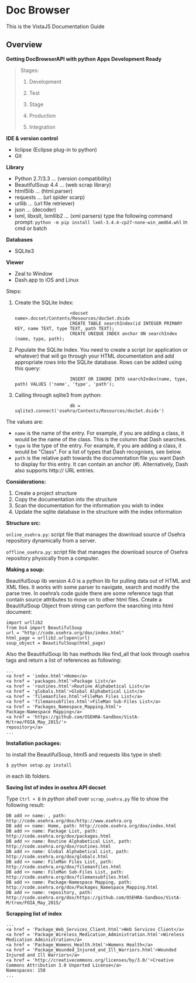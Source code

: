 # Doc Browser

This is the VistaJS Documentation Guide

## Overview

**Getting DocBrowserAPI with python Apps Development Ready**

> Stages:
> 
> 1. Development
> 
> 2. Test
> 
> 3. Stage
> 
> 4. Production
> 
> 5. Integration

**IDE & version control**

- liclipse (Eclipse plug-in to python)
- Git 

**Library**

- Python 2.7/3.3 ... (version compatibility)
- BeautifulSoup 4.4 ... (web scrap library)
- html5lib ... (html.parser)
- requests ... (url spider scarp)
- urllib ... (url file retriever)
- json ... (decoder)
- lxml, libxslt, lxmllib2 ... (xml parsers)
type the following command prompt: `python -m pip install lxml-3.4.4-cp27-none-win_amd64.whl` in cmd or batch

**Databases**

- SQLite3 

**Viewer**

- Zeal to Window
- Dash.app to iOS and Linux

Steps:

1. Create the SQLite Index:
 
							<docset name>.docset/Contents/Resources/docSet.dsidx
							CREATE TABLE searchIndex(id INTEGER PRIMARY KEY, name TEXT, type TEXT, path TEXT);
							CREATE UNIQUE INDEX anchor ON searchIndex (name, type, path);
2. Populate the SQLite Index. You need to create a script (or application or whatever) that will go through your HTML documentation and add appropriate rows into the SQLite database. Rows can be added using this query:

							INSERT OR IGNORE INTO searchIndex(name, type, path) VALUES ('name', 'type', 'path');
3. Calling through sqlite3 from python:

							db = sqlite3.connect('osehra/Contents/Resources/docSet.dsidx')

The values are:

- `name` is the name of the entry. For example, if you are adding a class, it would be the name of the class. This is the column that Dash searches.
- `type` is the type of the entry. For example, if you are adding a class, it would be "Class". For a list of types that Dash recognises, see below.
- `path` is the relative path towards the documentation file you want Dash to display for this entry. It can contain an anchor (#). Alternatively, Dash also supports http:// URL entries.


**Considerations:**

1. Create a project structure
2. Copy the documentation into the structure
3. Scan the documentation for the information you wish to index
4. Update the sqlite database in the structure with the index information

**Structure src:**

`online_osehra.py`: script file that manages the download source of Osehra repository dynamically from a server. 

`offline_osehra.py`: script file that manages the download source of Osehra repository physically from a computer.

**Making a soup:**

BeautifulSoup lib version 4.0 is a python lib for pulling data out of HTML and XML files. It works with some parser to navigate, search and modify the parse tree. In osehra’s code guide there are some reference tags that contain source attributes to move on to other html files. Create a BeautifulSoup Object from string can perform the searching into html document:

    import urllib2
    from bs4 import BeautifulSoup
    url = "http://code.osehra.org/dox/index.html"
    html_page = urllib2.urlopen(url)
    soup_object = BeautifulSoup(html_page)

Also the BeautifulSoup lib has methods like find_all that  look through osehra tags and return a list of references as following:

    ...
    <a href = 'index.html'>Home</a>
	<a href = 'packages.html'>Package List</a>
	<a href = 'routines.html'>Routine Alphabetical List</a>
	<a href = 'globals.html'>Global Alphabetical List</a>
	<a href = 'filemanfiles.html'>FileMan Files List</a>
	<a href = 'filemansubfiles.html'>FileMan Sub-Files List</a>
	<a href = 'Packages_Namespace_Mapping.html'>
	Package-Namespace Mapping</a>
	<a href = 'https://github.com/OSEHRA-Sandbox/VistA-M/tree/FOIA_May_2015/'>
	repository</a>
    ...

**Installation packages:**

to install the BeautifulSoup, html5 and requests libs type in shell:

	$ python setup.py install

in each lib folders.

**Saving list of index in osehra API docset**

Type `Ctrl + B` in *python shell* over `scrap_osehra.py` file  to show the following result:

    DB add >> name: , path: http://code.osehra.org/dox/http://www.osehra.org
    DB add >> name: Home, path: http://code.osehra.org/dox/index.html
    DB add >> name: Package List, path: http://code.osehra.org/dox/packages.html
    DB add >> name: Routine Alphabetical List, path: http://code.osehra.org/dox/routines.html
    DB add >> name: Global Alphabetical List, path: http://code.osehra.org/dox/globals.html
    DB add >> name: FileMan Files List, path: http://code.osehra.org/dox/filemanfiles.html
    DB add >> name: FileMan Sub-Files List, path: http://code.osehra.org/dox/filemansubfiles.html
    DB add >> name: Package-Namespace Mapping, path: http://code.osehra.org/dox/Packages_Namespace_Mapping.html
    DB add >> name: repository, path: http://code.osehra.org/dox/https://github.com/OSEHRA-Sandbox/VistA-M/tree/FOIA_May_2015/

**Scrapping list of index**

    ...
    <a href = 'Package_Web_Services_Client.html'>Web Services Client</a>
    <a href = 'Package_Wireless_Medication_Administration.html'>Wireless Medication Administration</a>
    <a href = 'Package_Womens_Health.html'>Womens Health</a>
    <a href = 'Package_Wounded_Injured_and_Ill_Warriors.html'>Wounded Injured and Ill Warriors</a>
    <a href = 'http://creativecommons.org/licenses/by/3.0/'>Creative Commons Attribution 3.0 Unported License</a>
    Namespaces: 150
    ...